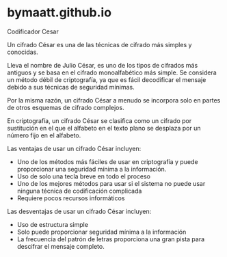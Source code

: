 # bymaatt.github.io
Codificador Cesar

Un cifrado César es una de las técnicas de cifrado más simples y conocidas.

Lleva el nombre de Julio César, es uno de los tipos de cifrados más antiguos y se basa en el cifrado monoalfabético más simple. Se considera un método débil de criptografía, ya que es fácil decodificar el mensaje debido a sus técnicas de seguridad mínimas.

Por la misma razón, un cifrado César a menudo se incorpora solo en partes de otros esquemas de cifrado complejos.

En criptografía, un cifrado César se clasifica como un cifrado por sustitución en el que el alfabeto en el texto plano se desplaza por un número fijo en el alfabeto.

Las ventajas de usar un cifrado César incluyen:

- Uno de los métodos más fáciles de usar en criptografía y puede proporcionar una seguridad mínima a la información.
- Uso de solo una tecla breve en todo el proceso
- Uno de los mejores métodos para usar si el sistema no puede usar ninguna técnica de codificación complicada
- Requiere pocos recursos informáticos


Las desventajas de usar un cifrado César incluyen:

- Uso de estructura simple
- Solo puede proporcionar seguridad mínima a la información
- La frecuencia del patrón de letras proporciona una gran pista para descifrar el mensaje completo.

